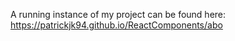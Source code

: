 A running instance of my project can be found here: 
https://patrickjk94.github.io/ReactComponents/abo

